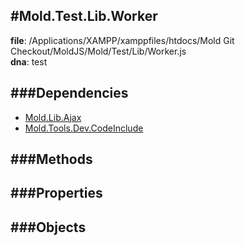 
#Mold.Test.Lib.Worker
---------------------------------------

__file__: /Applications/XAMPP/xamppfiles/htdocs/Mold Git Checkout/MoldJS/Mold/Test/Lib/Worker.js  
__dna__: test  


	






###Dependencies
--------------

* [Mold.Lib.Ajax](../../../Mold/Lib/Ajax.md) 
* [Mold.Tools.Dev.CodeInclude](../../../Mold/Tools/Dev/CodeInclude.md) 



   
###Methods
--------------
 

 
  
###Properties
-------------


 

###Objects
------------



		
